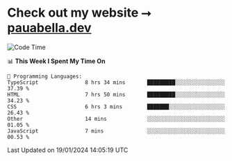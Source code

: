 # Check out my website ⭢ [pauabella.dev](https://pauabella.dev)

<!--START_SECTION:waka-->
![Code Time](http://img.shields.io/badge/Code%20Time-2%2C875%20hrs%207%20mins-blue)

📊 **This Week I Spent My Time On** 

```text
💬 Programming Languages: 
TypeScript               8 hrs 34 mins       █████████░░░░░░░░░░░░░░░░   37.39 % 
HTML                     7 hrs 50 mins       █████████░░░░░░░░░░░░░░░░   34.23 % 
CSS                      6 hrs 3 mins        ███████░░░░░░░░░░░░░░░░░░   26.43 % 
Other                    14 mins             ░░░░░░░░░░░░░░░░░░░░░░░░░   01.05 % 
JavaScript               7 mins              ░░░░░░░░░░░░░░░░░░░░░░░░░   00.53 % 
```


 Last Updated on 19/01/2024 14:05:19 UTC
<!--END_SECTION:waka-->
